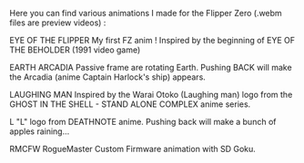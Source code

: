 Here you can find various animations I made for the Flipper Zero (.webm files are preview videos) :


   EYE OF THE FLIPPER
         My first FZ anim ! Inspired by the beginning of EYE OF THE BEHOLDER (1991 video game)
   
   EARTH ARCADIA
         Passive frame are rotating Earth. Pushing BACK will make the Arcadia (anime Captain Harlock's ship) appears.
   
   LAUGHING MAN
         Inspired by the Warai Otoko (Laughing man) logo from the GHOST IN THE SHELL - STAND ALONE COMPLEX anime series.
   
   L
         "L" logo from DEATHNOTE anime. Pushing back will make a bunch of apples raining...
   
   RMCFW
         RogueMaster Custom Firmware animation with SD Goku.
